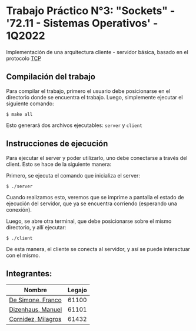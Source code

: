 # Trabajo Práctico N°3: "Sockets" - '72.11 - Sistemas Operativos' - 1Q2022

Implementación de una arquitectura cliente - servidor básica, basado en el protocolo [TCP](https://en.wikipedia.org/wiki/Transmission_Control_Protocol)

## Compilación del trabajo
Para compilar el trabajo, primero el usuario debe posicionarse en el directorio donde se encuentra
el trabajo. Luego, simplemente ejecutar el siguiente comando:

    $ make all

Esto generará dos archivos ejecutables: `server` y `client`

## Instrucciones de ejecución
Para ejecutar el server y poder utilizarlo, uno debe conectarse a través del client. Esto se hace
de la siguiente manera: 

Primero, se ejecuta el comando que inicializa el server:

    
    $ ./server


Cuando realizamos esto, veremos que se imprime a pantalla el estado de ejecución del servidor,
que ya se encuentra corriendo (esperando una conexión).

Luego, se abre otra terminal, que debe posicionarse sobre el mismo directorio, y allí ejecutar:

    $ ./client

De esta manera, el cliente se conecta al servidor, y así se puede interactuar con el mismo.

## Integrantes:
Nombre | Legajo
-------|--------
[De Simone, Franco](https://github.com/desimonef) | 61100
[Dizenhaus, Manuel](https://github.com/ManuelDizen) | 61101
[Cornidez, Milagros](https://github.com/mcornidez) | 61432
